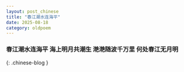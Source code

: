 ```yaml
---
layout: post_chinese
title: "春江潮水连海平"
date: 2025-08-18
category: oldpoem
---
```


### 春江潮水连海平 海上明月共潮生 滟滟随波千万里 何处春江无月明
{: .chinese-blog }
